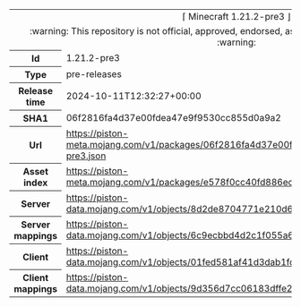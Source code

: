 <html><table>
<tr><td colspan="2" align="center"><img width="0" height="0"><br/>⌈ Minecraft 1.21.2-pre3 ⌋<br/><img width="0" height="0"></td></tr>
<tr><td colspan="2" align="center"><img width="0" height="0"><br/>
:warning: This repository is not official, approved, endorsed, associated or connected with Mojang :warning:
<br/><img width="0" height="0"></td></tr>
<tr><th>Id</th><td>1.21.2-pre3</td></tr>
<tr><th>Type</th><td>pre-releases</td></tr>
<tr><th>Release time</th><td>2024-10-11T12:32:27+00:00</td></tr>
<tr><th>SHA1</th><td>06f2816fa4d37e00fdea47e9f9530cc855d0a9a2</td></tr>
<tr><th>Url</th><td><a href="https://piston-meta.mojang.com/v1/packages/06f2816fa4d37e00fdea47e9f9530cc855d0a9a2/1.21.2-pre3.json">https://piston-meta.mojang.com/v1/packages/06f2816fa4d37e00fdea47e9f9530cc855d0a9a2/1.21.2-pre3.json</a></td></tr>
<tr><th>Asset index</th><td><a href="https://piston-meta.mojang.com/v1/packages/e578f0cc40fd886ec1c6ef3ade170f40db86c01b/18.json">https://piston-meta.mojang.com/v1/packages/e578f0cc40fd886ec1c6ef3ade170f40db86c01b/18.json</a></td></tr>
<tr><th>Server</th><td><a href="https://piston-data.mojang.com/v1/objects/8d2de8704771e210d69e7b7ac70d858a677bcb70/server.jar">https://piston-data.mojang.com/v1/objects/8d2de8704771e210d69e7b7ac70d858a677bcb70/server.jar</a></td></tr>
<tr><th>Server mappings</th><td><a href="https://piston-data.mojang.com/v1/objects/6c9ecbbd4d2c1f055a688de4f3ecc94e9577be71/server.txt">https://piston-data.mojang.com/v1/objects/6c9ecbbd4d2c1f055a688de4f3ecc94e9577be71/server.txt</a></td></tr>
<tr><th>Client</th><td><a href="https://piston-data.mojang.com/v1/objects/01fed581af41d3dab1fd08f6b1534e9f7b3fc05a/client.jar">https://piston-data.mojang.com/v1/objects/01fed581af41d3dab1fd08f6b1534e9f7b3fc05a/client.jar</a></td></tr>
<tr><th>Client mappings</th><td><a href="https://piston-data.mojang.com/v1/objects/9d356d7cc06183dffe216762f1a86443c9e11915/client.txt">https://piston-data.mojang.com/v1/objects/9d356d7cc06183dffe216762f1a86443c9e11915/client.txt</a></td></tr>
</table></html>